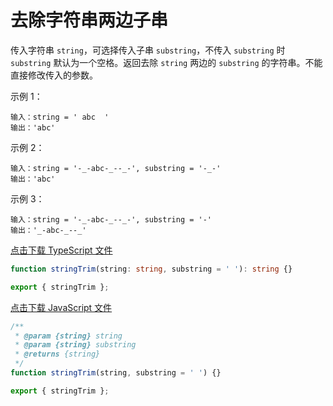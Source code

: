 # 去除字符串两边子串

传入字符串 `string`，可选择传入子串 `substring`，不传入 `substring` 时 `substring` 默认为一个空格。返回去除 `string` 两边的 `substring` 的字符串。不能直接修改传入的参数。

示例 1：

```text
输入：string = ' abc  '
输出：'abc'
```

示例 2：

```text
输入：string = '-_-abc-_--_-', substring = '-_-'
输出：'abc'
```

示例 3：

```text
输入：string = '-_-abc-_--_-', substring = '-'
输出：'_-abc-_--_'
```

<a href="./index.ts" download="string-trim">点击下载 TypeScript 文件</a>

```typescript
function stringTrim(string: string, substring = ' '): string {}

export { stringTrim };
```

<a href="./index.js" download="string-trim">点击下载 JavaScript 文件</a>

```javascript
/**
 * @param {string} string
 * @param {string} substring
 * @returns {string}
 */
function stringTrim(string, substring = ' ') {}

export { stringTrim };
```
